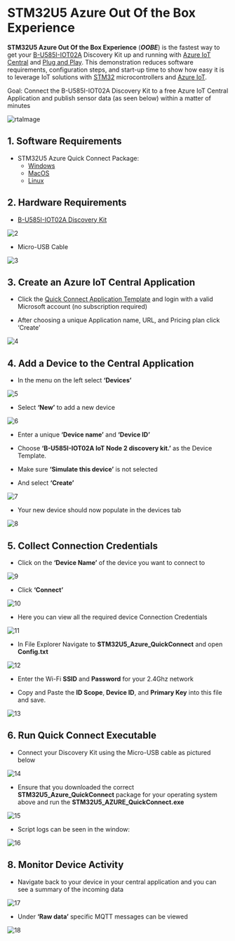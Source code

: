 # STM32U5 Azure Out Of the Box Experience
**STM32U5 Azure Out Of the Box Experience** (***OOBE***) is the fastest way to get your [B-U585I-IOT02A](https://www.st.com/en/evaluation-tools/b-u585i-iot02a.html) Discovery Kit up and running with [Azure IoT Central](https://azure.microsoft.com/en-us/services/iot-central/#overview) and [Plug and Play](https://docs.microsoft.com/en-us/azure/iot-develop/overview-iot-plug-and-play). This demonstration reduces software requirements, configuration steps, and start-up time to show how easy it is to leverage IoT solutions with [STM32](https://www.st.com/en/microcontrollers-microprocessors/stm32-32-bit-arm-cortex-mcus.html) microcontrollers and [Azure IoT](https://azure.microsoft.com/en-us/free/iot/?OCID=AID2200277_SEM_2374d74a7482129a983bb63c97ee7177:G:s&ef_id=2374d74a7482129a983bb63c97ee7177:G:s&msclkid=2374d74a7482129a983bb63c97ee7177).  

Goal: Connect the B-U585I-IOT02A Discovery Kit to a free Azure IoT Central Application and publish sensor data (as seen below) within a matter of minutes

![rtaImage](https://user-images.githubusercontent.com/41168224/161152572-60bf37c7-3040-4c23-9a8c-3eb2a0031d40.png)


## 1. Software Requirements

- STM32U5 Azure Quick Connect Package:
  - [Windows](https://github.com/stm32-hotspot/STM32U5_OOBE/raw/main/STM32U5_Azure_QuickConnect_Windows.zip)
  - [MacOS](https://github.com/stm32-hotspot/STM32U5_OOBE/raw/main/STM32U5_Azure_QuickConnect_MacOS.zip)
  - [Linux](https://github.com/stm32-hotspot/STM32U5_OOBE/raw/main/STM32U5_Azure_QuickConnect_Linux.zip)

## 2. Hardware Requirements 
- [B-U585I-IOT02A Discovery Kit](https://www.st.com/en/evaluation-tools/b-u585i-iot02a.html)

![2](https://user-images.githubusercontent.com/41168224/161153562-ac1482e2-8807-46f3-b212-197b3b20cfa5.jpg)

- Micro-USB Cable

![3](https://user-images.githubusercontent.com/41168224/161153676-93d20bce-ec0a-48a3-a13c-ad19955b7e9b.jpg)

## 3. Create an Azure IoT Central Application
- Click the [Quick Connect Application Template](https://apps.azureiotcentral.com/build/new/78386d84-b743-43d7-b0e8-f6d0b06aa0eb) and login with a valid Microsoft account (no subscription required) 

- After choosing a unique Application name, URL, and Pricing plan click ‘Create’

![4](https://user-images.githubusercontent.com/41168224/161153860-65053f1c-16c0-415f-9ad2-9957144286a2.png)

## 4. Add a Device to the Central Application

- In the menu on the left select **‘Devices’**

![5](https://user-images.githubusercontent.com/41168224/161153941-dad4e634-7477-4de1-9421-cef3d96e3061.png)

- Select **‘New’** to add a new device

![6](https://user-images.githubusercontent.com/41168224/161154006-dd5ed58e-d40b-4226-907b-686100d97187.png)

- Enter a unique **‘Device name’** and **‘Device ID’** 

- Choose **‘B-U585I-IOT02A IoT Node 2 discovery kit.’** as the Device Template.

- Make sure **‘Simulate this device’** is not selected

- And select **‘Create’**

![7](https://user-images.githubusercontent.com/41168224/161154084-3554ee3b-0b5a-4446-986b-10b2efc446ff.png)

- Your new device should now populate in the devices tab

![8](https://user-images.githubusercontent.com/41168224/161154154-1f305b0a-d2c6-4c76-b0f2-c60c7cbd31ad.png)

## 5. Collect Connection Credentials

- Click on the **‘Device Name’** of the device you want to connect to

![9](https://user-images.githubusercontent.com/41168224/161154222-0e53724b-4427-49fc-859e-ba04f03a5764.png)

- Click **‘Connect’**


![10](https://user-images.githubusercontent.com/41168224/161154277-5a32b428-ccf8-410b-9f35-8be209be3636.png)

- Here you can view all the required device Connection Credentials

![11](https://user-images.githubusercontent.com/41168224/161154365-c5c89ade-0fc5-4d5a-a87a-b9c1890949b0.jpg)

- In File Explorer Navigate to **STM32U5_Azure_QuickConnect** and open **Config.txt**

![12](https://user-images.githubusercontent.com/41168224/161154417-6ae700e4-50f7-4e7f-9a06-e9dccff6b985.jpg)

- Enter the Wi-Fi **SSID** and **Password** for your 2.4Ghz network

- Copy and Paste the **ID Scope**, **Device ID**, and **Primary Key** into this file and save.

![13](https://user-images.githubusercontent.com/41168224/161154553-5b8c4b95-dbda-4929-9ff3-b9e54f6f82c4.png)

## 6. Run Quick Connect Executable

- Connect your Discovery Kit using the Micro-USB cable as pictured below

![14](https://user-images.githubusercontent.com/41168224/161154652-a30edf8c-4eb0-435b-b5ab-e391bf89b2a5.jpg)

- Ensure that you downloaded the correct **STM32U5_Azure_QuickConnect** package for your operating system above and run the **STM32U5_AZURE_QuickConnect.exe**

![15](https://user-images.githubusercontent.com/41168224/161154700-8c356c91-345f-4683-b437-303d41b16321.jpg)

- Script logs can be seen in the window:

![16](https://user-images.githubusercontent.com/41168224/161154773-94615325-c5d2-46a8-8855-3bba48cc485a.png)

## 8. Monitor Device Activity

- Navigate back to your device in your central application and you can see a summary of the incoming data

![17](https://user-images.githubusercontent.com/41168224/161154845-0b3eefbb-e95a-4804-abeb-af3551e99d2a.png)

- Under **‘Raw data’** specific MQTT messages can be viewed

![18](https://user-images.githubusercontent.com/41168224/161154897-4fabc590-f74d-4f84-b872-e054fb95afd9.png)
